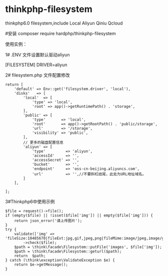 # thinkphp-filesystem
thinkphp6.0 filesystem,include Local Aliyun  Qiniu Qcloud

#安装
composer require hardphp/thinkphp-filesystem

使用实例：

1# .ENV 文件设置默认驱动aliyun

[FILESYSTEM]
DRIVER=aliyun

2# filesystem.php 文件配置修改

~~~
return [
    'default' => Env::get('filesystem.driver', 'local'),
    'disks'   => [
        'local'  => [
            'type' => 'local',
            'root' => app()->getRuntimePath() . 'storage',
        ],
        'public' => [
            'type'       => 'local',
            'root'       => app()->getRootPath() . 'public/storage',
            'url'        => '/storage',
            'visibility' => 'public',
        ],
        // 更多的磁盘配置信息
        'aliyun' => [
            'type'         => 'aliyun',
            'accessId'     => '',
            'accessSecret' => '',
            'bucket'       => '',
            'endpoint'     => 'oss-cn-beijing.aliyuncs.com',
            'url'          => '',//不要斜杠结尾，此处为URL地址域名。
        ]
    ],

];

~~~

3#Thinkphp6中使用示例
~~~
$file = request()->file();
if (empty($file) || !isset($file['img']) || empty($file['img'])) {
    return json_error('请上传图片');
}
try {
    validate(['img' => 'fileSize:10485670|fileExt:jpg,gif,jpeg,png|fileMime:image/jpeg,image/gif,image/png'])
        ->check($file);
    $path = \think\facade\Filesystem::putFile('images', $file['img']);
    $path = \think\facade\Filesystem::geturl($path);
    return  $path;
} catch (\think\exception\ValidateException $e) {
    return $e->getMessage();
}
~~~
